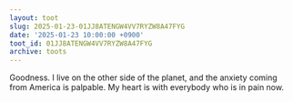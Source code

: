 ```yaml
---
layout: toot
slug: 2025-01-23-01JJ8ATENGW4VV7RYZW8A47FYG
date: '2025-01-23 10:00:00 +0900'
toot_id: 01JJ8ATENGW4VV7RYZW8A47FYG
archive: toots
---
```

<p>Goodness. I live on the other side of the planet, and the anxiety coming from America is palpable. My heart is with everybody who is in pain now.</p>

